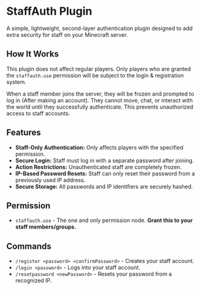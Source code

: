 # StaffAuth Plugin

A simple, lightweight, second-layer authentication plugin designed to add extra security for staff on your Minecraft server.

## How It Works

This plugin does not affect regular players. Only players who are granted the `staffauth.use` permission will be subject to the login & registration system.

When a staff member joins the server, they will be frozen and prompted to log in (After making an account). They cannot move, chat, or interact with the world until they successfully authenticate. This prevents unauthorized access to staff accounts.

## Features

- **Staff-Only Authentication:** Only affects players with the specified permission.
- **Secure Login:** Staff must log in with a separate password after joining.
- **Action Restrictions:** Unauthenticated staff are completely frozen.
- **IP-Based Password Resets:** Staff can only reset their password from a previously used IP address.
- **Secure Storage:** All passwords and IP identifiers are securely hashed.

## Permission

- `staffauth.use` - The one and only permission node. **Grant this to your staff members/groups.**

## Commands

- `/register <password> <confirmPassword>` - Creates your staff account.
- `/login <password>` - Logs into your staff account.
- `/resetpassword <newPassword>` - Resets your password from a recognized IP.

